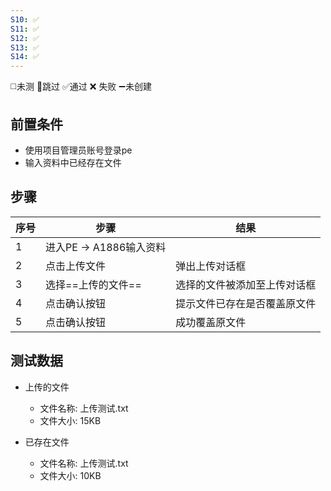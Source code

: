 ```yaml
---
S10: ✅
S11: ✅
S12: ✅
S13: ✅
S14: ✅
---
```

◻️未测    🚫跳过     ✅通过    ❌ 失败    ➖未创建

## 前置条件

- 使用项目管理员账号登录pe
- 输入资料中已经存在文件

## 步骤

| 序号  | 步骤                | 结果             |
| --- | ----------------- | -------------- |
| 1   | 进入PE -> A1886输入资料 |                |
| 2   | 点击上传文件            | 弹出上传对话框        |
| 3   | 选择==上传的文件==       | 选择的文件被添加至上传对话框 |
| 4   | 点击确认按钮            | 提示文件已存在是否覆盖原文件 |
| 5   | 点击确认按钮            | 成功覆盖原文件        |

## 测试数据

- 上传的文件
    - 文件名称: 上传测试.txt
    - 文件大小: 15KB

- 已存在文件
	- 文件名称: 上传测试.txt
	- 文件大小: 10KB
